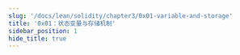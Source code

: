 ```yaml
---
slug: '/docs/lean/solidity/chapter3/0x01-variable-and-storage'
title: '0x01：状态变量与存储机制'
sidebar_position: 1
hide_title: true
---
```


